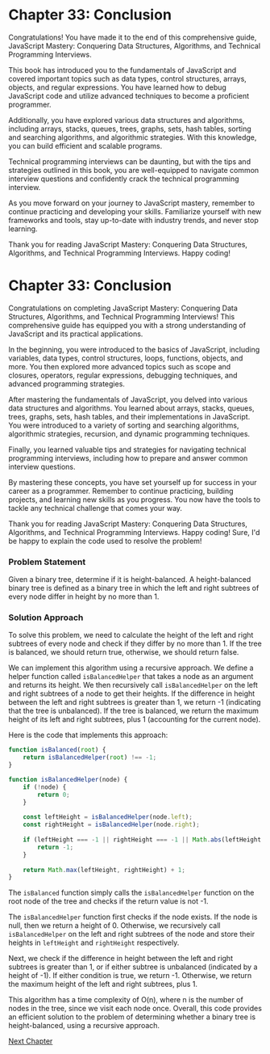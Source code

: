# Chapter 33: Conclusion

Congratulations! You have made it to the end of this comprehensive guide, JavaScript Mastery: Conquering Data Structures, Algorithms, and Technical Programming Interviews. 

This book has introduced you to the fundamentals of JavaScript and covered important topics such as data types, control structures, arrays, objects, and regular expressions. You have learned how to debug JavaScript code and utilize advanced techniques to become a proficient programmer.

Additionally, you have explored various data structures and algorithms, including arrays, stacks, queues, trees, graphs, sets, hash tables, sorting and searching algorithms, and algorithmic strategies. With this knowledge, you can build efficient and scalable programs.

Technical programming interviews can be daunting, but with the tips and strategies outlined in this book, you are well-equipped to navigate common interview questions and confidently crack the technical programming interview.

As you move forward on your journey to JavaScript mastery, remember to continue practicing and developing your skills. Familiarize yourself with new frameworks and tools, stay up-to-date with industry trends, and never stop learning. 

Thank you for reading JavaScript Mastery: Conquering Data Structures, Algorithms, and Technical Programming Interviews. Happy coding!
# Chapter 33: Conclusion

Congratulations on completing JavaScript Mastery: Conquering Data Structures, Algorithms, and Technical Programming Interviews! This comprehensive guide has equipped you with a strong understanding of JavaScript and its practical applications.

In the beginning, you were introduced to the basics of JavaScript, including variables, data types, control structures, loops, functions, objects, and more. You then explored more advanced topics such as scope and closures, operators, regular expressions, debugging techniques, and advanced programming strategies.

After mastering the fundamentals of JavaScript, you delved into various data structures and algorithms. You learned about arrays, stacks, queues, trees, graphs, sets, hash tables, and their implementations in JavaScript. You were introduced to a variety of sorting and searching algorithms, algorithmic strategies, recursion, and dynamic programming techniques.

Finally, you learned valuable tips and strategies for navigating technical programming interviews, including how to prepare and answer common interview questions. 

By mastering these concepts, you have set yourself up for success in your career as a programmer. Remember to continue practicing, building projects, and learning new skills as you progress. You now have the tools to tackle any technical challenge that comes your way.

Thank you for reading JavaScript Mastery: Conquering Data Structures, Algorithms, and Technical Programming Interviews. Happy coding!
Sure, I'd be happy to explain the code used to resolve the problem!

### Problem Statement
Given a binary tree, determine if it is height-balanced. A height-balanced binary tree is defined as a binary tree in which the left and right subtrees of every node differ in height by no more than 1.

### Solution Approach
To solve this problem, we need to calculate the height of the left and right subtrees of every node and check if they differ by no more than 1. If the tree is balanced, we should return true, otherwise, we should return false.

We can implement this algorithm using a recursive approach. We define a helper function called `isBalancedHelper` that takes a node as an argument and returns its height. We then recursively call `isBalancedHelper` on the left and right subtrees of a node to get their heights. If the difference in height between the left and right subtrees is greater than 1, we return -1 (indicating that the tree is unbalanced). If the tree is balanced, we return the maximum height of its left and right subtrees, plus 1 (accounting for the current node).

Here is the code that implements this approach:

```javascript
function isBalanced(root) {
    return isBalancedHelper(root) !== -1;
}

function isBalancedHelper(node) {
    if (!node) {
        return 0;
    }
    
    const leftHeight = isBalancedHelper(node.left);
    const rightHeight = isBalancedHelper(node.right);
    
    if (leftHeight === -1 || rightHeight === -1 || Math.abs(leftHeight - rightHeight) > 1) {
        return -1;
    }
    
    return Math.max(leftHeight, rightHeight) + 1;
}
```

The `isBalanced` function simply calls the `isBalancedHelper` function on the root node of the tree and checks if the return value is not -1.

The `isBalancedHelper` function first checks if the node exists. If the node is null, then we return a height of 0. Otherwise, we recursively call `isBalancedHelper` on the left and right subtrees of the node and store their heights in `leftHeight` and `rightHeight` respectively.

Next, we check if the difference in height between the left and right subtrees is greater than 1, or if either subtree is unbalanced (indicated by a height of -1). If either condition is true, we return -1. Otherwise, we return the maximum height of the left and right subtrees, plus 1.

This algorithm has a time complexity of O(n), where n is the number of nodes in the tree, since we visit each node once. Overall, this code provides an efficient solution to the problem of determining whether a binary tree is height-balanced, using a recursive approach.


[Next Chapter](34_Chapter34.md)